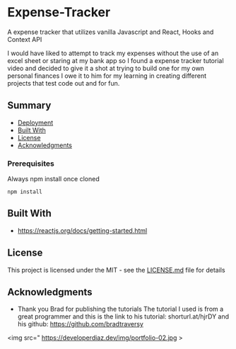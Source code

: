# Expense-Tracker
A expense tracker that utilizes vanilla Javascript and React, Hooks and Context API 

I would have liked to attempt to track my expenses without the use of an excel sheet or staring at my bank app
so I found a expense tracker tutorial video and decided to give it a shot at trying to build one for my own personal finances
I owe it to him for my learning in creating different projects that test code out and for fun. 


## Summary

  - [Deployment](#deployment)
  - [Built With](#built-with)
  - [License](#license)
  - [Acknowledgments](#acknowledgments)


### Prerequisites

Always npm install once cloned

    npm install


## Built With

  - https://reactjs.org/docs/getting-started.html



## License

This project is licensed under the MIT - see the [LICENSE.md](LICENSE.md) file for
details

## Acknowledgments
- Thank you Brad for publishing the tutorials
 The tutorial I used is from a great programmer and this is the link to his tutorial: shorturl.at/hjrDY and his github: https://github.com/bradtraversy
 
<img src=" https://developerdiaz.dev/img/portfolio-02.jpg >
